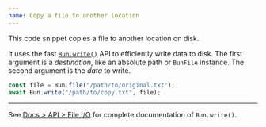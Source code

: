 ```yaml
---
name: Copy a file to another location
---
```


This code snippet copies a file to another location on disk.

It uses the fast [`Bun.write()`](https://bun.sh/docs/api/file-io#writing-files-bun-write) API to efficiently write data to disk. The first argument is a _destination_, like an absolute path or `BunFile` instance. The second argument is the _data_ to write.

```ts
const file = Bun.file("/path/to/original.txt");
await Bun.write("/path/to/copy.txt", file);
```

---

See [Docs > API > File I/O](https://bun.sh/docs/api/file-io#writing-files-bun-write) for complete documentation of `Bun.write()`.
